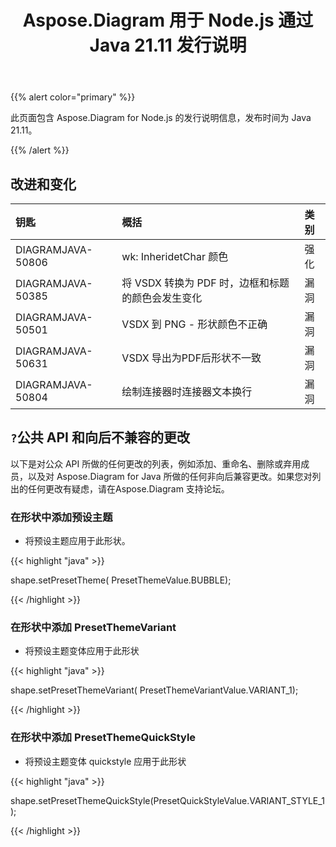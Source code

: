 ﻿---
title: Aspose.Diagram 用于 Node.js 通过 Java 21.11 发行说明
type: docs
weight: 4
url: /zh/java/aspose-diagram-for-node-js-via-java-21-11-release-notes/
---
{{% alert color="primary" %}}

此页面包含 Aspose.Diagram for Node.js 的发行说明信息，发布时间为 Java 21.11。

{{% /alert %}}
## **改进和变化**  ##

|**钥匙**|**概括**|**类别**|
|:- |:- |:- |
|DIAGRAMJAVA-50806|wk: InheridetChar 颜色|强化|
|DIAGRAMJAVA-50385|将 VSDX 转换为 PDF 时，边框和标题的颜色会发生变化|漏洞|
|DIAGRAMJAVA-50501|VSDX 到 PNG - 形状颜色不正确|漏洞|
|DIAGRAMJAVA-50631|VSDX 导出为PDF后形状不一致|漏洞|
|DIAGRAMJAVA-50804|绘制连接器时连接器文本换行|漏洞|
## `?`**公共 API 和向后不兼容的更改**
以下是对公众 API 所做的任何更改的列表，例如添加、重命名、删除或弃用成员，以及对 Aspose.Diagram for Java 所做的任何非向后兼容更改。如果您对列出的任何更改有疑虑，请在Aspose.Diagram 支持论坛。

### **在形状中添加预设主题**
- 将预设主题应用于此形状。

{{< highlight "java" >}}
 
 shape.setPresetTheme( PresetThemeValue.BUBBLE);

{{< /highlight >}}


### **在形状中添加 PresetThemeVariant**
- 将预设主题变体应用于此形状

{{< highlight "java" >}}

shape.setPresetThemeVariant( PresetThemeVariantValue.VARIANT_1);

{{< /highlight >}}

### **在形状中添加 PresetThemeQuickStyle**
- 将预设主题变体 quickstyle 应用于此形状

{{< highlight "java" >}}

shape.setPresetThemeQuickStyle(PresetQuickStyleValue.VARIANT_STYLE_1);

{{< /highlight >}}
